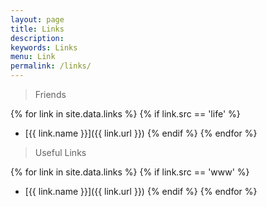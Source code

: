 ```yaml
---
layout: page
title: Links
description:  
keywords: Links
menu: Link
permalink: /links/
---
```


> Friends

{% for link in site.data.links %}
  {% if link.src == 'life' %}

* [{{ link.name }}]({{ link.url }})
  {% endif %}
{% endfor %}

> Useful Links

{% for link in site.data.links %}
  {% if link.src == 'www' %}
* [{{ link.name }}]({{ link.url }})
  {% endif %}
{% endfor %}
